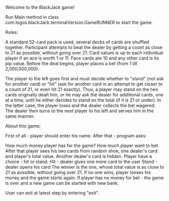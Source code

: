 Welcome to the BlackJack game!

Run Main method in class com.logos.blackJack.terminalVersion.GameRUNNER to start the game.

Rules:

A standard 52-card pack is used, several decks of cards are shuffled together. Participant attempts to beat the dealer by getting a count as close to 21 as possible, without going over 21. Card values is up to each individual player if an ace is worth 1 or 11. Face cards are 10 and any other card is its pip value. Before the deal begins, player places a bet (from 1 till 2,000,000,000).

The player to the left goes first and must decide whether to "stand" (not ask for another card) or "hit" (ask for another card in an attempt to get closer to a count of 21, or even hit 21 exactly). Thus, a player may stand on the two cards originally dealt him, or he may ask the dealer for additional cards, one at a time, until he either decides to stand on the total (if it is 21 or under). In the latter case, the player loses and the dealer collects the bet wagered. The dealer then turns to the next player to his left and serves him in the same manner.

About this game:

First of all - player should enter his name. After that - program asks:

How much money player has for the game?
How much player want to bet. After that player sees his two cards from random shoe, one dealer's card and player's total value. Another dealer's card is hidden.
Player have a choice - hit or stand. Hit - dealer gives one more card to the user Stand - dealer opens his card The winner is the one, whose total value is as close to 21 as possible, without going over 21. If no one wins, player looses his money and the game starts again. If player has no money for bet - the game is over and a new game can be started with new bank.

User can exit at latest step by entering "exit".
